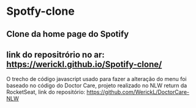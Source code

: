 # Spotfy-clone
## Clone da home page do Spotify
## link do repositrório no ar: https://werickl.github.io/Spotify-clone/  
O trecho de código javascript usado para fazer a alteração do menu foi baseado no código do Doctor Care, projeto realizado no NLW return da RocketSeat, link do repositório: https://github.com/WerickL/DoctorCare-NLW
